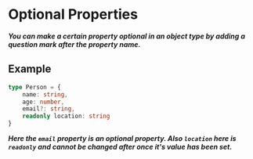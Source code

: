 # Optional Properties
***You can make a certain property optional in an object type by adding a question mark after the property name.***

## Example
```ts
type Person = {
    name: string,
    age: number,
    email?: string,
    readonly location: string
}
```

***Here the `email` property is an optional property. Also `location` here is `readonly` and cannot be changed after once it's value has been set.***